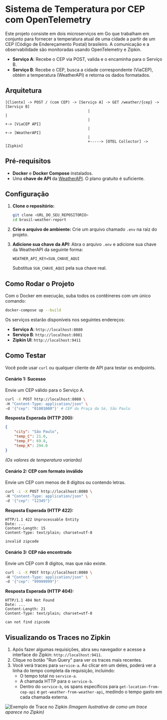 # Sistema de Temperatura por CEP com OpenTelemetry

Este projeto consiste em dois microserviços em Go que trabalham em conjunto para fornecer a temperatura atual de uma cidade a partir de um CEP (Código de Endereçamento Postal) brasileiro. A comunicação e a observabilidade são monitoradas usando OpenTelemetry e Zipkin.

- **Serviço A**: Recebe o CEP via POST, valida e o encaminha para o Serviço B.
- **Serviço B**: Recebe o CEP, busca a cidade correspondente (ViaCEP), obtém a temperatura (WeatherAPI) e retorna os dados formatados.

## Arquitetura

```
[Cliente] -> POST / (com CEP) -> [Serviço A] -> GET /weather/{cep} -> [Serviço B]
                                     |                                     |
                                     |                                     +-> [ViaCEP API]
                                     |                                     +-> [WeatherAPI]
                                     |
                                     +-----> [OTEL Collector] -> [Zipkin]
```

## Pré-requisitos

- **Docker** e **Docker Compose** instalados.
- Uma **chave de API** da [WeatherAPI](https://www.weatherapi.com/). O plano gratuito é suficiente.

## Configuração

1.  **Clone o repositório:**
    ```bash
    git clone <URL_DO_SEU_REPOSITORIO>
    cd brasil-weather-report
    ```

2.  **Crie o arquivo de ambiente:**
    Crie um arquivo chamado `.env` na raiz do projeto.

3.  **Adicione sua chave da API:**
    Abra o arquivo `.env` e adicione sua chave da WeatherAPI da seguinte forma:
    ```
    WEATHER_API_KEY=SUA_CHAVE_AQUI
    ```
    Substitua `SUA_CHAVE_AQUI` pela sua chave real.

## Como Rodar o Projeto

Com o Docker em execução, suba todos os contêineres com um único comando:

```bash
docker-compose up --build
```

Os serviços estarão disponíveis nos seguintes endereços:

- **Serviço A**: `http://localhost:8080`
- **Serviço B**: `http://localhost:8081`
- **Zipkin UI**: `http://localhost:9411`

## Como Testar

Você pode usar `curl` ou qualquer cliente de API para testar os endpoints.

#### Cenário 1: Sucesso

Envie um CEP válido para o Serviço A.

```bash
curl -X POST http://localhost:8080 \
-H "Content-Type: application/json" \
-d '{"cep": "01001000"}' # CEP da Praça da Sé, São Paulo
```

**Resposta Esperada (HTTP 200):**
```json
{
    "city": "São Paulo",
    "temp_C": 21.0,
    "temp_F": 69.8,
    "temp_K": 294.0
}
```
*(Os valores de temperatura variarão)*

#### Cenário 2: CEP com formato inválido

Envie um CEP com menos de 8 dígitos ou contendo letras.

```bash
curl -i -X POST http://localhost:8080 \
-H "Content-Type: application/json" \
-d '{"cep": "12345"}'
```

**Resposta Esperada (HTTP 422):**
```
HTTP/1.1 422 Unprocessable Entity
Date: ...
Content-Length: 15
Content-Type: text/plain; charset=utf-8

invalid zipcode
```

#### Cenário 3: CEP não encontrado

Envie um CEP com 8 dígitos, mas que não existe.

```bash
curl -i -X POST http://localhost:8080 \
-H "Content-Type: application/json" \
-d '{"cep": "99999999"}'
```

**Resposta Esperada (HTTP 404):**
```
HTTP/1.1 404 Not Found
Date: ...
Content-Length: 21
Content-Type: text/plain; charset=utf-8

can not find zipcode
```

## Visualizando os Traces no Zipkin

1.  Após fazer algumas requisições, abra seu navegador e acesse a interface do Zipkin: `http://localhost:9411`.
2.  Clique no botão "Run Query" para ver os traces mais recentes.
3.  Você verá traces para `service-a`. Ao clicar em um deles, poderá ver a linha do tempo completa da requisição, incluindo:
    - O tempo total no `service-a`.
    - A chamada HTTP para o `service-b`.
    - Dentro do `service-b`, os spans específicos para `get-location-from-cep-api` e `get-weather-from-weather-api`, medindo o tempo gasto em cada chamada externa.

![Exemplo de Trace no Zipkin](https://opentelemetry.io/img/docs/getting-started/go/zipkin-trace.png)
*(Imagem ilustrativa de como um trace aparece no Zipkin)*